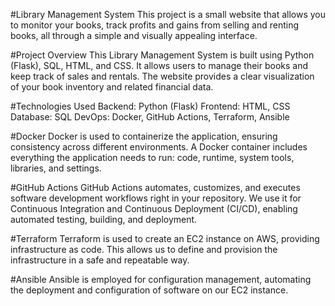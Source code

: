 #Library Management System
This project is a small website that allows you to monitor your books, track profits and gains from selling and renting books, all through a simple and visually appealing interface.

#Project Overview
This Library Management System is built using Python (Flask), SQL, HTML, and CSS. It allows users to manage their books and keep track of sales and rentals. The website provides a clear visualization of your book inventory and related financial data.

#Technologies Used
Backend: Python (Flask)
Frontend: HTML, CSS
Database: SQL
DevOps: Docker, GitHub Actions, Terraform, Ansible

#Docker
Docker is used to containerize the application, ensuring consistency across different environments. A Docker container includes everything the application needs to run: code, runtime, system tools, libraries, and settings.

#GitHub Actions
GitHub Actions automates, customizes, and executes software development workflows right in your repository. We use it for Continuous Integration and Continuous Deployment (CI/CD), enabling automated testing, building, and deployment.

#Terraform
Terraform is used to create an EC2 instance on AWS, providing infrastructure as code. This allows us to define and provision the infrastructure in a safe and repeatable way.

#Ansible
Ansible is employed for configuration management, automating the deployment and configuration of software on our EC2 instance.
